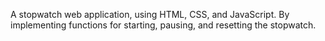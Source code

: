 A stopwatch web application, using HTML, CSS, and JavaScript. By implementing functions for starting, pausing, and resetting the stopwatch.
